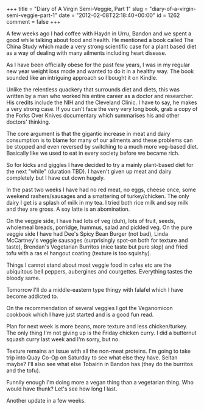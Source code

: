 +++
title = "Diary of A Virgin Semi-Veggie, Part 1"
slug = "diary-of-a-virgin-semi-veggie-part-1"
date = "2012-02-08T22:18:40+00:00"
id = 1262
comment = false
+++

A few weeks ago I had coffee with Haydn in Urru, Bandon and we spent a good while talking about food and health. He mentioned a book called The China Study which made a very strong scientific case for a plant based diet as a way of dealing with many ailments including heart disease.

As I have been officially obese for the past few years, I was in my regular new year weight loss mode and wanted to do it in a healthy way. The book sounded like an intriguing approach so I bought it on Kindle.

Unlike the relentless quackery that surrounds diet and diets, this was written by a man who worked his entire career as a doctor and researcher. His credits include the NIH and the Cleveland Clinic. I have to say, he makes a very strong case. If you can't face the very very long book, grab a copy of the Forks Over Knives documentary which summarises his and other doctors' thinking. 

The core argument is that the gigantic increase in meat and dairy consumption is to blame for many of our ailments and these problems can be stopped and even reversed by switching to a much more veg-based diet. Basically like we used to eat in every society before we became rich.

So for kicks and giggles I have decided to try a mainly plant-based diet for the next "while" (duration TBD). I haven't given up meat and dairy completely but I have cut down hugely.

In the past two weeks I have had no red meat, no eggs, cheese once, some weekend rashers/sausages and a smattering of turkey/chicken. The only dairy I get is a splash of milk in my tea. I tried both rice milk and soy milk and they are gross. A soy latte is an abomination.

On the veggie side, I have had lots of veg (duh), lots of fruit, seeds, wholemeal breads, porridge, hummus, salad and pickled veg. On the pure veggie side I have had Dee's Spicy Bean Burger (not bad), Linda McCartney's veggie sausages (surprisingly spot-on both for texture and taste), Brendan's Vegetarian Burritos (nice taste but pure slop) and fried tofu with a ras el hangout coating (texture is too squishy).

Things I cannot stand about most veggie food in cafes etc are the ubiquitous bell peppers, aubergines and courgettes. Everything tastes the bloody same.

Tomorrow I'll do a middle-eastern type thingy with falafel which I have become addicted to.

On the recommendation of several veggies I got the Veganomicon cookbook which I have just started and is a good fun read.

Plan for next week is more beans, more texture and less chicken/turkey. The only thing I'm not giving up is the Friday chicken curry. I did a butternut squash curry last week and I'm sorry, but no.

Texture remains an issue with all the non-meat proteins. I'm going to take trip into Quay Co-Op on Saturday to see what else they have. Seitan maybe? I'll also see what else Tobairin in Bandon has (they do the burritos and the tofu).

Funnily enough I'm doing more a vegan thing than a vegetarian thing. Who would have thunk? Let's see how long I last.

Another update in a few weeks.
